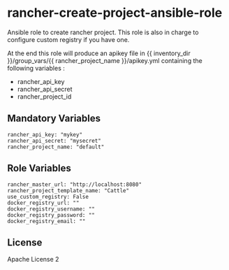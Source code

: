 # rancher-create-project-ansible-role

Ansible role to create rancher project.
This role is also in charge to configure custom registry if you have one.

At the end this role will produce an apikey file in {{ inventory_dir }}/group_vars/{{ rancher_project_name }}/apikey.yml containing the following variables :
* rancher_api_key
* rancher_api_secret
* rancher_project_id


Mandatory Variables
-------------------
```
rancher_api_key: "mykey"
rancher_api_secret: "mysecret"
rancher_project_name: "default"
```

Role Variables
--------------

```
rancher_master_url: "http://localhost:8080"
rancher_project_template_name: "Cattle"
use_custom_registry: False
docker_registry_url: ""
docker_registry_username: ""
docker_registry_password: ""
docker_registry_email: ""

```

License
-------

Apache License 2

